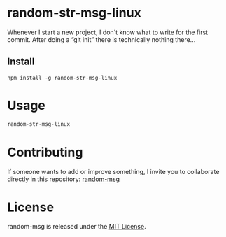 # random-str-msg-linux

Whenever I start a new project, I don't know what to write for the first commit. After doing a “git init” there is technically nothing there...

## Install

```npm
npm install -g random-str-msg-linux
```

# Usage

```bash
random-str-msg-linux
```

# Contributing
If someone wants to add or improve something, I invite you to collaborate directly in this repository: [random-msg](https://github.com/justin-A18/random-str-msg-linux)

# License
random-msg is released under the [MIT License](https://opensource.org/licenses/MIT).
